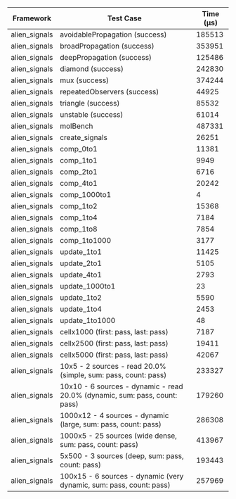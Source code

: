 | Framework | Test Case | Time (μs) |
| --- | --- | --- |
| alien_signals | avoidablePropagation (success) | 185513 |
| alien_signals | broadPropagation (success) | 353951 |
| alien_signals | deepPropagation (success) | 125486 |
| alien_signals | diamond (success) | 242830 |
| alien_signals | mux (success) | 374244 |
| alien_signals | repeatedObservers (success) | 44925 |
| alien_signals | triangle (success) | 85532 |
| alien_signals | unstable (success) | 61014 |
| alien_signals | molBench | 487331 |
| alien_signals | create_signals | 26251 |
| alien_signals | comp_0to1 | 11381 |
| alien_signals | comp_1to1 | 9949 |
| alien_signals | comp_2to1 | 6716 |
| alien_signals | comp_4to1 | 20242 |
| alien_signals | comp_1000to1 | 4 |
| alien_signals | comp_1to2 | 15368 |
| alien_signals | comp_1to4 | 7184 |
| alien_signals | comp_1to8 | 7854 |
| alien_signals | comp_1to1000 | 3177 |
| alien_signals | update_1to1 | 11425 |
| alien_signals | update_2to1 | 5105 |
| alien_signals | update_4to1 | 2793 |
| alien_signals | update_1000to1 | 23 |
| alien_signals | update_1to2 | 5590 |
| alien_signals | update_1to4 | 2453 |
| alien_signals | update_1to1000 | 48 |
| alien_signals | cellx1000 (first: pass, last: pass) | 7187 |
| alien_signals | cellx2500 (first: pass, last: pass) | 19411 |
| alien_signals | cellx5000 (first: pass, last: pass) | 42067 |
| alien_signals | 10x5 - 2 sources - read 20.0% (simple, sum: pass, count: pass) | 233327 |
| alien_signals | 10x10 - 6 sources - dynamic - read 20.0% (dynamic, sum: pass, count: pass) | 179260 |
| alien_signals | 1000x12 - 4 sources - dynamic (large, sum: pass, count: pass) | 286308 |
| alien_signals | 1000x5 - 25 sources (wide dense, sum: pass, count: pass) | 413967 |
| alien_signals | 5x500 - 3 sources (deep, sum: pass, count: pass) | 193443 |
| alien_signals | 100x15 - 6 sources - dynamic (very dynamic, sum: pass, count: pass) | 257969 |
